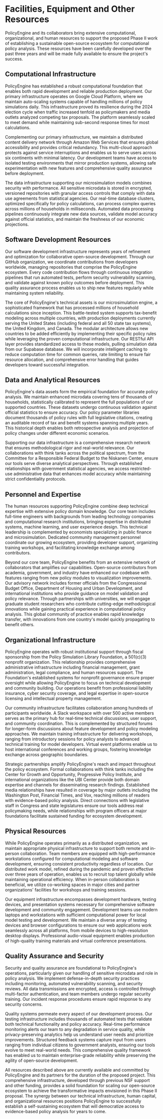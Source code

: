 # Facilities, Equipment and Other Resources

PolicyEngine and its collaborators bring extensive computational, organizational, and human resources to support the proposed Phase II work of establishing a sustainable open-source ecosystem for computational policy analysis. These resources have been carefully developed over the past three years and will be made fully available to ensure the project's success.

## Computational Infrastructure

PolicyEngine has established a robust computational foundation that enables both rapid development and reliable production deployment. Our primary infrastructure operates on Google Cloud Platform, where we maintain auto-scaling systems capable of handling millions of policy simulations daily. This infrastructure proved its resilience during the 2024 election cycle when traffic increased tenfold as policymakers and media outlets analyzed competing tax proposals. The platform seamlessly scaled to meet demand while maintaining sub-second response times for most calculations.

Complementing our primary infrastructure, we maintain a distributed content delivery network through Amazon Web Services that ensures global accessibility and provides critical redundancy. This multi-cloud approach protects against service interruptions and enables us to serve users across six continents with minimal latency. Our development teams have access to isolated testing environments that mirror production systems, allowing safe experimentation with new features and comprehensive quality assurance before deployment.

The data infrastructure supporting our microsimulation models combines security with performance. All sensitive microdata is stored in encrypted, versioned repositories with granular access controls that comply with data use agreements from statistical agencies. Our real-time database clusters, optimized specifically for policy calculations, can process complex queries across millions of households in milliseconds. Automated data processing pipelines continuously integrate new data sources, validate model accuracy against official statistics, and maintain the freshness of our economic projections.

## Software Development Resources

Our software development infrastructure represents years of refinement and optimization for collaborative open-source development. Through our GitHub organization, we coordinate contributions from developers worldwide, managing repositories that comprise the PolicyEngine ecosystem. Every code contribution flows through continuous integration pipelines that run automated tests, perform security vulnerability scanning, and validate against known policy outcomes before deployment. This quality assurance process enables us to ship new features regularly while maintaining system reliability.

The core of PolicyEngine's technical assets is our microsimulation engine, a sophisticated framework that has processed millions of household calculations since inception. This battle-tested system supports tax-benefit modeling across multiple countries, with production deployments currently serving the United States (including federal and all 50 state tax systems), the United Kingdom, and Canada. The modular architecture allows new countries to be added efficiently by implementing their specific policy rules while leveraging the proven computational infrastructure. Our RESTful API layer provides standardized access to these models, pulling simulation data from our Supabase database. We will incorporate intelligent caching to reduce computation time for common queries, rate limiting to ensure fair resource allocation, and comprehensive error handling that guides developers toward successful integration.

## Data and Analytical Resources

PolicyEngine's data assets form the empirical foundation for accurate policy analysis. We maintain enhanced microdata covering tens of thousands of households, statistically calibrated to represent the full populations of our supported countries. These datasets undergo continuous validation against official statistics to ensure accuracy. Our policy parameter libraries document thousands of policy rules with full legislative citations, creating an auditable record of tax and benefit systems spanning multiple years. This historical depth enables both retrospective analysis and projection of policy changes under different economic scenarios.

Supporting our data infrastructure is a comprehensive research network that ensures methodological rigor and real-world relevance. Our collaborations with think tanks across the political spectrum, from the Committee for a Responsible Federal Budget to the Niskanen Center, ensure our tools serve diverse analytical perspectives. Through established relationships with government statistical agencies, we access restricted-use administrative data that enhances model accuracy while maintaining strict confidentiality protocols.

## Personnel and Expertise

The human resources supporting PolicyEngine combine deep technical expertise with extensive policy domain knowledge. Our core team includes full-time engineers with backgrounds from leading technology companies and computational research institutions, bringing expertise in distributed systems, machine learning, and user experience design. This technical leadership is complemented by economists specializing in public finance and microsimulation. Dedicated community management personnel coordinate our growing ecosystem, providing developer support, organizing training workshops, and facilitating knowledge exchange among contributors.

Beyond our core team, PolicyEngine benefits from an extensive network of collaborators that amplifies our capabilities. Open-source contributors from academia, government, and industry have enhanced our codebase with features ranging from new policy modules to visualization improvements. Our advisory network includes former officials from the Congressional Budget Office, Department of Housing and Urban Development, and international institutions who provide guidance on model validation and policy relevance. Through partnerships with universities, we will engage graduate student researchers who contribute cutting-edge methodological innovations while gaining practical experience in computational policy analysis. This global community of practice enables rapid knowledge transfer, with innovations from one country's model quickly propagating to benefit others.

## Organizational Infrastructure

PolicyEngine operates with robust institutional support through fiscal sponsorship from the Policy Simulation Library Foundation, a 501(c)(3) nonprofit organization. This relationship provides comprehensive administrative infrastructure including financial management, grant administration, legal compliance, and human resources support. The Foundation's established systems for nonprofit governance ensure proper oversight while allowing PolicyEngine to focus on technical development and community building. Our operations benefit from professional liability insurance, cyber security coverage, and legal expertise in open-source licensing and intellectual property management.

Our community infrastructure facilitates collaboration among hundreds of participants worldwide. A Slack workspace with over 500 active members serves as the primary hub for real-time technical discussions, user support, and community coordination. This is complemented by structured forums for longer-form discussions about feature development and policy modeling approaches. We maintain training infrastructure for delivering workshops, ranging from introductory sessions for policy analysts to advanced technical training for model developers. Virtual event platforms enable us to host international conferences and working groups, fostering knowledge exchange across geographic boundaries.

Strategic partnerships amplify PolicyEngine's reach and impact throughout the policy ecosystem. Formal collaborations with think tanks including the Center for Growth and Opportunity, Progressive Policy Institute, and international organizations like the UBI Center provide both domain expertise and channels for disseminating research findings. Established media relationships have resulted in coverage by major outlets including the Washington Post, Financial Times, and Vox, reaching millions of readers with evidence-based policy analysis. Direct connections with legislative staff in Congress and state legislatures ensure our tools address real policymaking needs, while relationships with program officers at major foundations facilitate sustained funding for ecosystem development.

## Physical Resources

While PolicyEngine operates primarily as a distributed organization, we maintain appropriate physical infrastructure to support both remote and in-person collaboration. Team members are equipped with high-performance workstations configured for computational modeling and software development, ensuring consistent productivity regardless of location. Our distributed work model, refined during the pandemic and proven effective over three years of operation, enables us to recruit top talent globally while maintaining operational efficiency. When in-person collaboration is beneficial, we utilize co-working spaces in major cities and partner organizations' facilities for workshops and training sessions.

Our equipment infrastructure encompasses development hardware, testing devices, and presentation systems necessary for comprehensive software development and community engagement. Development teams use modern laptops and workstations with sufficient computational power for local model testing and development. We maintain a diverse array of testing devices and browser configurations to ensure our web applications work seamlessly across all platforms, from mobile devices to high-resolution desktop displays. Professional audio-visual equipment enables production of high-quality training materials and virtual conference presentations.

## Quality Assurance and Security

Security and quality assurance are foundational to PolicyEngine's operations, particularly given our handling of sensitive microdata and role in policy analysis. We implement defense-in-depth security practices including monitoring, automated vulnerability scanning, and security reviews. All data transmissions are encrypted, access is controlled through multi-factor authentication, and team members undergo regular security training. Our incident response procedures ensure rapid response to any security concerns.

Quality systems permeate every aspect of our development process. Our testing infrastructure includes thousands of automated tests that validate both technical functionality and policy accuracy. Real-time performance monitoring alerts our team to any degradation in service quality, while privacy-preserving analytics help us understand user needs and prioritize improvements. Structured feedback systems capture input from users ranging from individual citizens to government analysts, ensuring our tools evolve to meet real-world needs. This comprehensive quality framework has enabled us to maintain enterprise-grade reliability while preserving the agility of open-source development.

All resources described above are currently available and committed by PolicyEngine and its partners for the duration of the proposed project. This comprehensive infrastructure, developed through previous NSF support and other funding, provides a solid foundation for scaling our open-source ecosystem to achieve the transformative impacts envisioned in this Phase II proposal. The synergy between our technical infrastructure, human capital, and organizational resources positions PolicyEngine to successfully establish a self-sustaining ecosystem that will democratize access to evidence-based policy analysis for years to come.
